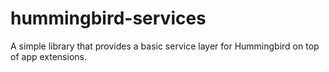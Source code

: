 # hummingbird-services

A simple library that provides a basic service layer for Hummingbird on top of app extensions.

